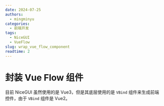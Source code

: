 ```yaml
---
date: 2024-07-25
authors:
  - mingminyu
categories:
  - 前端开发
tags:
  - NiceGUI
  - VueFlow
slug: wrap_vue_flow_component
readtime: 2
---
```


# 封装 Vue Flow 组件

目前 NiceGUI 虽然使用的是 Vue3，但是其底层使用的是 `VBind` 组件来生成前端控件，由于 `VBind` 组件是 Vue2。

